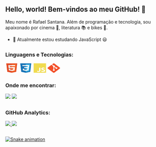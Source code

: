 ## Hello, world! Bem-vindos ao meu GitHub! 👋

Meu nome é Rafael Santana. Além de programação e tecnologia, sou apaixonado por cinema :movie_camera:, literatura :books: e bikes :bicyclist:.

- 🌱 Atualmente estou estudando JavaScript :smiley:

##

### Linguagens e Tecnologias:
<div style="display: inline_block">
  <img align="center" alt="Rafa-HTML" height="30" width="40" title="HTML5" src="https://raw.githubusercontent.com/devicons/devicon/master/icons/html5/html5-original.svg">
  <img align="center" alt="Rafa-CSS" height="30" width="40" title="CSS3" src="https://raw.githubusercontent.com/devicons/devicon/master/icons/css3/css3-original.svg">
  <img align="center" alt="Rafa-Js" height="30" width="40" title="JavaScript" src="https://raw.githubusercontent.com/devicons/devicon/master/icons/javascript/javascript-plain.svg">
  <img align="center" alt="Rafa-git" height="30" width="40" title="Git" src="https://raw.githubusercontent.com/devicons/devicon/master/icons/git/git-plain.svg">
</div>

##

### Onde me encontrar:
<a href="https://www.linkedin.com/in/rafael-santana-53750415a/"><img src="https://img.shields.io/badge/-Rafael_Santana-0077B5?style=for-the-badge&logo=linkedin&logoColor=white" target="_blank"></a>
<a href="mailto:rafael.narl@hotmail.com"><img src="https://img.shields.io/badge/-rafael.narl@hotmail.com-0078D4?style=for-the-badge&logo=microsoft-outlook&logoColor=white"/></a>

##

### GitHub Analytics:
<div align="left">
  <a href="https://github.com/rafa-san">
  <img height="150em" src="https://github-readme-stats.vercel.app/api?username=rafa-san&show_icons=true&theme=tokyonight&include_all_commits=true&count_private=true"/>
  <img height="150em" src="https://github-readme-stats.vercel.app/api/top-langs/?username=rafa-san&layout=compact&langs_count=7&theme=tokyonight"/>
</div>
    
##

![Snake animation](https://github.com/rafa-san/rafa-san/blob/output/github-contribution-grid-snake.svg)
